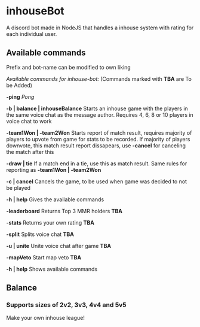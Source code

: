 # inhouseBot
A discord bot made in NodeJS that handles a inhouse system with rating for each individual user. 

## Available commands

Prefix and bot-name can be modified to own liking

*Available commands for inhouse-bot:* (Commands marked with **TBA** are To be Added)

**-ping** *Pong*

**-b | balance | inhouseBalance** Starts an inhouse game with the players in the same voice chat as the message author. Requires 4, 6, 8 or 10 players in voice chat to work

**-team1Won | -team2Won** Starts report of match result, requires majority of players to upvote from game for stats to be recorded. If majority of players downvote, this match result report dissapears, use **-cancel** for canceling the match after this

**-draw | tie** If a match end in a tie, use this as match result. Same rules for reporting as **-team1Won | -team2Won**

**-c | cancel** Cancels the game, to be used when game was decided to not be played

**-h | help** Gives the available commands

**-leaderboard** Returns Top 3 MMR holders **TBA**

**-stats** Returns your own rating **TBA**

**-split** Splits voice chat **TBA**

**-u | unite** Unite voice chat after game **TBA**

**-mapVeto** Start map veto **TBA**

**-h | help** Shows available commands

## Balance

### Supports sizes of 2v2, 3v3, 4v4 and 5v5

Make your own inhouse league!
